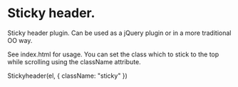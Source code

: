 Sticky header.
=============

Sticky header plugin. Can be used as a jQuery plugin or in a more traditional OO way. 

See index.html for usage. You can set the class which to stick to the top while scrolling using the className attribute.

Stickyheader(el, { className: "sticky" })